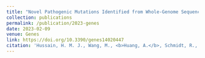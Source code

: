 ```yaml
---
title: "Novel Pathogenic Mutations Identified from Whole-Genome Sequencing of Unsolved Patients Affected with Inherited Retinal Diseases."
collection: publications
permalink: /publication/2023-genes
date: 2023-02-09
venue: Genes
link: https://doi.org/10.3390/genes14020447
citation: 'Hussain, H. M. J., Wang, M., <b>Huang, A.</b>, Schmidt, R., Qian, X., Li, Y., Pennesi, M. E., Yang, P., Marra, M., Chen, R. (2023). Novel Pathogenic Mutations Identified from Whole-Genome Sequencing of Unsolved Patients Affected with Inherited Retinal Diseases. <i>Genes.</i> 14(2), 447. https://doi.org/10.3390/genes14020447'
---
```

